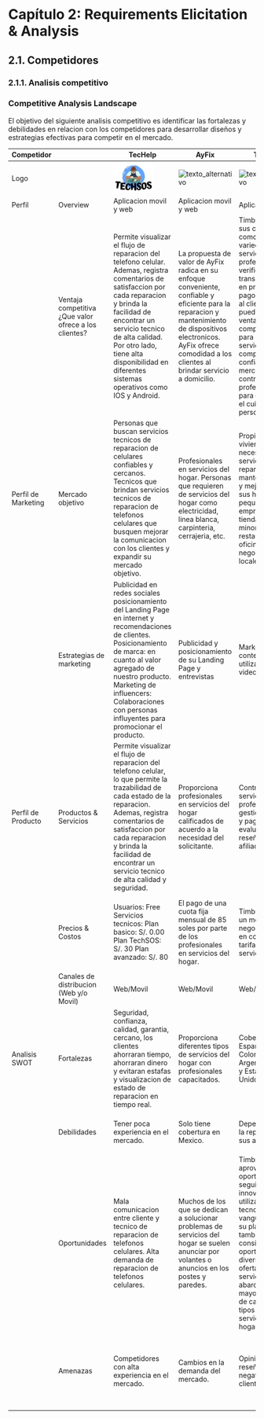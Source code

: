# Capítulo 2: Requirements Elicitation & Analysis

## 2.1. Competidores

### 2.1.1. Analisis competitivo

### Competitive Analysis Landscape  

El objetivo del siguiente analisis competitivo es identificar las fortalezas y debilidades en relacion con los competidores para desarrollar diseños y estrategias efectivas para competir en el mercado.

| Competidor          |                                                       | TecHelp                                                                                                                                                                                                                                                                                                 | AyFix                                                                                                                                                                                                                          | Timbrit                                                                                                                                                                                                                                                                                                                     | Helpers                                                                                                                                                                                                                                  |
| ------------------- | ----------------------------------------------------- | ------------------------------------------------------------------------------------------------------------------------------------------------------------------------------------------------------------------------------------------------------------------------------------------------------- |--------------------------------------------------------------------------------------------------------------------------------------------------------------------------------------------------------------------------------|-----------------------------------------------------------------------------------------------------------------------------------------------------------------------------------------------------------------------------------------------------------------------------------------------------------------------------|------------------------------------------------------------------------------------------------------------------------------------------------------------------------------------------------------------------------------------------|
| Logo                |                                                       |    ![texto_alternativo](../img_strat/icon1.jpeg)                                                                                                                                                                                                                                                                                                     | ![texto_alternativo](../img_strat/icon2.png)                                                                                                                                                                                      | ![texto_alternativo](../img_strat/icon3.png)                                                                                                                                                                                                                                                                                   | ![texto_alternativo](../img_strat/icon4.png)                                                                                                                                                                                                |
| Perfil              | Overview                                              | Aplicacion movil y web                                                                                                                                                                                                                                                                                  | Aplicacion movil y web                                                                                                                                                                                                         | Aplicacion Web                                                                                                                                                                                                                                                                                                              | Aplicacion movil y web                                                                                                                                                                                                                   |
|                     | Ventaja competitiva ¿Que valor ofrece a los clientes? | Permite visualizar el flujo de reparacion del telefono celular. Ademas, registra comentarios de satisfaccion por cada reparacion y brinda la facilidad de encontrar un servicio tecnico de alta calidad. Por otro lado, tiene alta disponibilidad en diferentes sistemas operativos como IOS y Android. | La propuesta de valor de AyFix radica en su enfoque conveniente, confiable y eficiente para la reparacion y mantenimiento de dispositivos electronicos. AyFix ofrece comodidad a los clientes al brindar servicio a domicilio. | Timbrit ofrece a sus clientes comodidad, variedad de servicios, profesionales verificados, transparencia en precios y pagos, atencion al cliente lo cual puede ser su ventaja competitiva para brindar un servicio completo y confiable en el mercado de contratacion de profesionales para el hogar y el cuidado personal. | Contactar profesionales al servicio del hogar desde donde se requiera, se puede programar visitas, garantizan profesionales competentes de acuerdo con el servicio que se requiera debido a que tienen un riguroso proceso de seleccion. |
| Perfil de Marketing | Mercado objetivo                                      | Personas que buscan servicios tecnicos de reparacion de celulares confiables y cercanos. Tecnicos que brindan servicios tecnicos de reparacion de telefonos celulares que busquen mejorar la comunicacion con los clientes y expandir su mercado objetivo.                                              | Profesionales en servicios del hogar. Personas que requieren de servicios del hogar como electricidad, linea blanca, carpinteria, cerrajeria, etc.                                                                             | Propietarios de viviendas que necesiten servicios de reparacion, mantenimiento y mejoras para sus hogares, pequeoas empresas como tiendas minoristas y restaurantes, oficinas y otros negocios locales.                                                                                                                     | Profesionales en servicios del hogar Personas que requieren de servicios del hogar como electricidad, linea blanca, carpinteria, cerrajeria, etc.                                                                                        |
|                     | Estrategias de marketing                              | Publicidad en redes sociales posicionamiento del Landing Page en internet y recomendaciones de clientes. Posicionamiento de marca: en cuanto al valor agregado de nuestro producto. Marketing de influencers: Colaboraciones con personas influyentes para promocionar el producto.                     | Publicidad y posicionamiento de su Landing Page y entrevistas                                                                                                                                                                  | Marketing de contenido, utiliza blogs y videos                                                                                                                                                                                                                                                                              | Publicidad y posicionamiento de su Landing Page                                                                                                                                                                                          |
| Perfil de Producto  | Productos & Servicios                                 | Permite visualizar el flujo de reparacion del telefono celular, lo que permite la trazabilidad de cada estado de la reparacion. Ademas, registra comentarios de satisfaccion por cada reparacion y brinda la facilidad de encontrar un servicio tecnico de alta calidad y seguridad.                    | Proporciona profesionales en servicios del hogar calificados de acuerdo a la necesidad del solicitante.                                                                                                                        | Contratacion de servicios profesionales, gestion de citas y pagos y evaluacion y reseñas de sus afiliados                                                                                                                                                                                                                   | Brinda servicios relacionados con problemas del hogar, oficina u empresa relacionado con la electricidad, electrodomesticos de linea blanca, carpinteria, cerrajeria, etc.                                                               |
|                     | Precios & Costos                                      | Usuarios: Free Servicios tecnicos: Plan basico: S/. 0.00 Plan TechSOS: S/. 30 Plan avanzado: S/. 80                                                                                                                                                                                                     | El pago de una cuota fija mensual de 85 soles por parte de los profesionales en servicios del hogar.                                                                                                                           | Timbrit utiliza un modelo de negocio basado en comisiones y tarifas por servicio                                                                                                                                                                                                                                            | Si un helper hace un servicio, cobramos una comision de entre 17% y 22%, dependiendo de la categoria de servicio y el monto acordado.                                                                                                    |
|                     | Canales de distribucion (Web y/o Movil)               | Web/Movil                                                                                                                                                                                                                                                                                               | Web/Movil                                                                                                                                                                                                                      | Web/Movil                                                                                                                                                                                                                                                                                                                   | Web/WhatsApp                                                                                                                                                                                                                             |
| Analisis SWOT       | Fortalezas                                            | Seguridad, confianza, calidad, garantia, cercano, los clientes ahorraran tiempo, ahorraran dinero y evitaran estafas y visualizacion de estado de reparacion en tiempo real.                                                                                                                            | Proporciona diferentes tipos de servicios del hogar con profesionales capacitados.                                                                                                                                             | Cobertura para España, Colombia, Argentina, Chile y Estados Unidos.                                                                                                                                                                                                                                                         | Helpers participo en Startup Peru y fue seleccionado como proyecto ganador y gano el programa Startup Chile.                                                                                                                             |
|                     | Debilidades                                           | Tener poca experiencia en el mercado.                                                                                                                                                                                                                                                                   | Solo tiene cobertura en Mexico.                                                                                                                                                                                                | Dependencia de la reputacion de sus afiliados.                                                                                                                                                                                                                                                                              | Falta integrar funcionalidades de contacto con el profesional en la misma plataforma.                                                                                                                                                    |
|                     | Oportunidades                                         | Mala comunicacion entre cliente y tecnico de reparacion de telefonos celulares. Alta demanda de reparacion de telefonos celulares.                                                                                                                                                                      | Muchos de los que se dedican a solucionar problemas de servicios del hogar se suelen anunciar por volantes o anuncios en los postes y paredes.                                                                                 | Timbrit puede aprovechar la oportunidad de seguir innovando y utilizando tecnologia de vanguardia en su plataforma, tambien puede considerar la oportunidad de diversificar su oferta de servicios para abarcar una mayor variedad de categorias y tipos de servicios para el hogar                                         | Problemas domesticos recurrentes y que usualmente toman tiempo solucionarlos, ya que no se encuentra con facilidad a un tecnico de confianza, cumplido y que ofrezca un servicio de calidad.                                             |
|                     | Amenazas                                              | Competidores con alta experiencia en el mercado.                                                                                                                                                                                                                                                        | Cambios en la demanda del mercado.                                                                                                                                                                                             | Opiniones o reseñas negativas de los clientes                                                                                                                                                                                                                                                                               | Problemas con la calidad del servicio, la puntualidad, la atencion al cliente u otros aspectos relacionados con la experiencia del usuario.                                                                                              |

